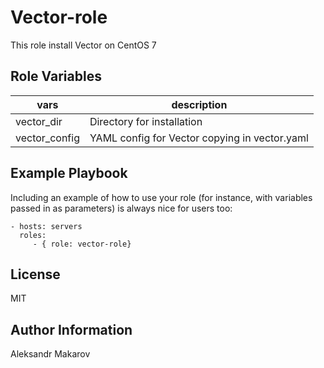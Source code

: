 Vector-role
=========

This role install Vector on CentOS 7

Role Variables
--------------

|vars|description|
|----|-----------|
|vector_dir|Directory for installation|
|vector_config|YAML config for Vector copying in vector.yaml|
Example Playbook
----------------

Including an example of how to use your role (for instance, with variables passed in as parameters) is always nice for users too:

    - hosts: servers
      roles:
         - { role: vector-role}

License
-------

MIT

Author Information
------------------

Aleksandr Makarov
